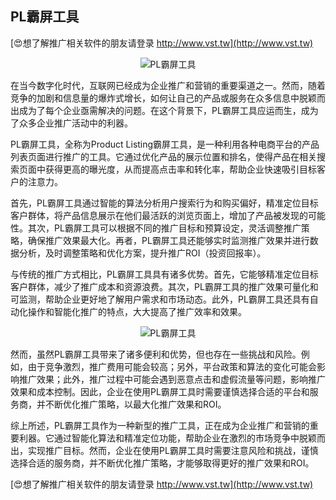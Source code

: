 ## **PL霸屏工具**

[😍想了解推广相关软件的朋友请登录 http://www.vst.tw](http://www.vst.tw)

 <center><img src="https://vst.tw/MP4/tuiguang/png/2.png" alt="PL霸屏工具"></center>

在当今数字化时代，互联网已经成为企业推广和营销的重要渠道之一。然而，随着竞争的加剧和信息量的爆炸式增长，如何让自己的产品或服务在众多信息中脱颖而出成为了每个企业亟需解决的问题。在这个背景下，PL霸屏工具应运而生，成为了众多企业推广活动中的利器。

PL霸屏工具，全称为Product Listing霸屏工具，是一种利用各种电商平台的产品列表页面进行推广的工具。它通过优化产品的展示位置和排名，使得产品在相关搜索页面中获得更高的曝光度，从而提高点击率和转化率，帮助企业快速吸引目标客户的注意力。

首先，PL霸屏工具通过智能的算法分析用户搜索行为和购买偏好，精准定位目标客户群体，将产品信息展示在他们最活跃的浏览页面上，增加了产品被发现的可能性。其次，PL霸屏工具可以根据不同的推广目标和预算设定，灵活调整推广策略，确保推广效果最大化。再者，PL霸屏工具还能够实时监测推广效果并进行数据分析，及时调整策略和优化方案，提升推广ROI（投资回报率）。

与传统的推广方式相比，PL霸屏工具具有诸多优势。首先，它能够精准定位目标客户群体，减少了推广成本和资源浪费。其次，PL霸屏工具的推广效果可量化和可监测，帮助企业更好地了解用户需求和市场动态。此外，PL霸屏工具还具有自动化操作和智能化推广的特点，大大提高了推广效率和效果。

 <center><img src="https://vst.tw/MP4/tuiguang/png/4.png" alt="PL霸屏工具"></center>

然而，虽然PL霸屏工具带来了诸多便利和优势，但也存在一些挑战和风险。例如，由于竞争激烈，推广费用可能会较高；另外，平台政策和算法的变化可能会影响推广效果；此外，推广过程中可能会遇到恶意点击和虚假流量等问题，影响推广效果和成本控制。因此，企业在使用PL霸屏工具时需要谨慎选择合适的平台和服务商，并不断优化推广策略，以最大化推广效果和ROI。

综上所述，PL霸屏工具作为一种新型的推广工具，正在成为企业推广和营销的重要利器。它通过智能化算法和精准定位功能，帮助企业在激烈的市场竞争中脱颖而出，实现推广目标。然而，企业在使用PL霸屏工具时需要注意风险和挑战，谨慎选择合适的服务商，并不断优化推广策略，才能够取得更好的推广效果和ROI。

[😍想了解推广相关软件的朋友请登录 http://www.vst.tw](http://www.vst.tw)




